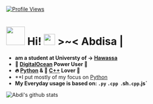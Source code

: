 
[![Profile Views](https://gpvc.arturio.dev/abdimk)](https://github.com/abdimk)

# <img src="https://i.pinimg.com/originals/01/63/6c/01636c5434cd0462086620c60fdfec16.gif" width="50px"> **Hi!  <img src="https://raw.githubusercontent.com/MartinHeinz/MartinHeinz/master/wave.gif" width="30px"> >~<** Abdisa | 

- **am a student at Universty of -> [Hawassa](https://https://www.hu.edu.et/)**
- **🐋 [DigitalOcean](https://digitalocean.com) Power User 💪**
- **🔥 [Python](https://python.org) & 👑 [C++](https://https://isocpp.org/) Lover 💖**
- **I put mostly of my focus on [Python](https://python.org)
- **My Everyday usage is based on: `.py` `.cpp `.sh`.cpp`.js`**
<!--
gnnbnb
![Languages](https://github-readme-stats.vercel.app/api/top-langs/?username=abdimk&theme=merko&layout=compact)

-->
 
![Abdi's github stats](https://github-readme-stats.vercel.app/api?username=abdimk&show_icons=true&theme=radical&include_all_commits=true) 

<!---
### Contribution Graph:

<p align="center">
  <a href="https://github.com/abdimk">
    <img src="https://github-readme-streak-stats.herokuapp.com/?user=abdimk#version3"/>
  </a>
</p>
<a href="https://github.com/abdimk"><img alt="abdi's Activity Graph" src="https://activity-graph.herokuapp.com/graph?username=abdimk&bg_color=1F222E&color=F8D866&line=F85D7F&point=FFFFFF&hide_border=true" /></a>


...
-->




<p></p>

<p></p>


